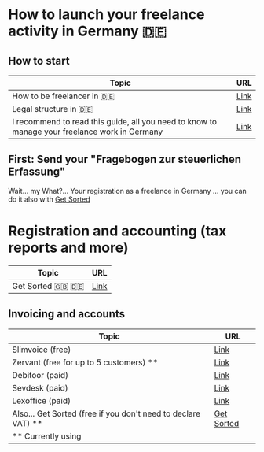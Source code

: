 # How to launch your freelance activity in Germany :de:

## How to start
| Topic | URL |
| ----- | --- |
|How to be freelancer in :de: |[Link](https://n26.com/en-eu/blog/how-to-be-a-freelancer-in-germany)|
|Legal structure in :de:| [Link](https://help.getsorted.de/en/articles/3782735-legal-structure-for-self-employment-freiberufler-gewerbetreibende-and-others)|
|I recommend to read this guide, all you need to know to manage your freelance work in Germany | [Link](https://help.getsorted.de/en/)|


## First: Send your "Fragebogen zur steuerlichen Erfassung"
Wait... my What?... Your registration as a freelance in Germany ... you can do it also with [Get Sorted](https://en.getsorted.de/)

# Registration and accounting (tax reports and more)

| Topic                     | URL                                |
------------ | -------------
| Get Sorted :gb: :de: | [Link](https://en.getsorted.de/) |


## Invoicing and accounts
Topic | URL
------------ | -------------
| Slimvoice  (free) | [Link](https://slimvoice.co/) |
| Zervant (free for up to 5 customers) ** | [Link](https://www.zervant.com/de) |
| Debitoor (paid) | [Link](https://debitoor.de/) |
| Sevdesk (paid)| [Link](https://sevdesk.de/) |
| Lexoffice (paid) | [Link](https://www.lexoffice.de/) |
| Also... Get Sorted (free if you don't need to declare VAT) ** | [Get Sorted](https://en.getsorted.de/)|
| ** Currently using |

